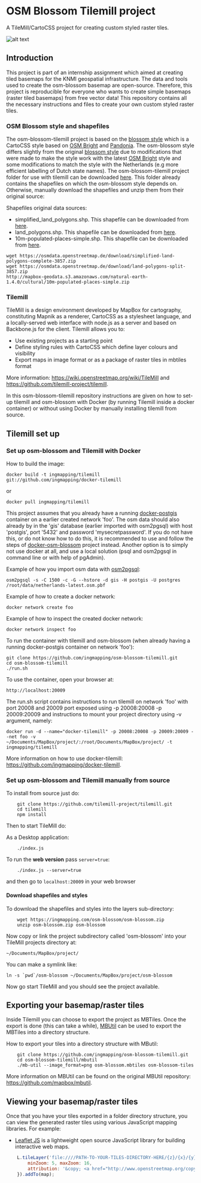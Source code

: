 # OSM Blossom Tilemill project

A TileMill/CartoCSS project for creating custom styled raster tiles. 

![alt text](https://github.com/ingmapping/osm-blossom-tilemill/blob/master/demo.gif)

## Introduction  

This project is part of an internship assignment which aimed at creating tiled basemaps for the KNMI geospatial infrastructure. The data and tools used to create the osm-blossom basemap are open-source. Therefore, this project is reproducible for everyone who wants to create simple basemaps (raster tiled basemaps) from free vector data! This repository contains all the necessary instructions and files to create your own custom styled raster tiles. 

### OSM Blossom style and shapefiles
The osm-blossom-tilemill project is based on the [blossom style](https://github.com/stekhn/blossom) which is a CartoCSS style based on [OSM Bright](http://github.com/mapbox/osm-bright/) and [Pandonia](https://github.com/flickr/Pandonia). The osm-blossom style differs slightly from the original [blossom style](https://github.com/stekhn/blossom) due to modifications that were made to make the style work with the latest [OSM Bright](http://github.com/mapbox/osm-bright/) style and some modifications to match the style with the Netherlands (e.g more efficient labelling of Dutch state names). The osm-blossom-tilemill project folder for use with tilemill can be downloaded [here](https://ingmapping.com/osm-blossm/osm-blossom.zip). This folder already contains the shapefiles on which the osm-blossom style depends on. Otherwise, manually download the shapefiles and unzip them from their original source:

Shapefiles original data sources:
* simplified_land_polygons.shp. This shapefile can be downloaded from [here](http://data.openstreetmapdata.com/simplified-land-polygons-complete-3857.zip).
* land_polygons.shp. This shapefile can be downloaded from [here](http://data.openstreetmapdata.com/land-polygons-split-3857.zip).
* 10m-populated-places-simple.shp. This shapefile can be downloaded from [here](http://mapbox-geodata.s3.amazonaws.com/natural-earth-1.4.0/cultural/10m-populated-places-simple.zip).

```
wget https://osmdata.openstreetmap.de/download/simplified-land-polygons-complete-3857.zip
wget https://osmdata.openstreetmap.de/download/land-polygons-split-3857.zip
http://mapbox-geodata.s3.amazonaws.com/natural-earth-1.4.0/cultural/10m-populated-places-simple.zip

```

### Tilemill

TileMill is a design environment developed by MapBox for cartography, constituting Mapnik as a renderer, CartoCSS as a stylesheet language, and a locally-served web interface with node.js as a server and based on Backbone.js for the client. Tilemill allows you to:

* Use existing projects as a starting point 
* Define styling rules with CartoCSS which define layer colours and visibility
* Export maps in image format or as a package of raster tiles in mbtiles format

More information: https://wiki.openstreetmap.org/wiki/TileMill and https://github.com/tilemill-project/tilemill.

In this osm-blossom-tilemill repository instructions are given on how to set-up tilemill and osm-blossom with Docker (by running Tilemill inside a docker container) or without using Docker by manually installing tilemill from source.

## Tilemill set up

### Set up osm-blossom and Tilemill with Docker 

How to build the image:

```
docker build -t ingmapping/tilemill git://github.com/ingmapping/docker-tilemill
```

or 

```
docker pull ingmapping/tilemill
```

This project assumes that you already have a running [docker-postgis](https://www.github.com/ingmapping/docker-postgis/) container on a earlier created network 'foo'. The osm data should also already by in the 'gis' database (earlier imported with osm2pgsql) with host 'postgis', port '5432' and password 'mysecretpassword'. If you do not have this, or do not know how to do this, it is recommended to use and follow the steps of [docker-osm-blossom](https://www.github.com/ingmapping/docker-osm-blossom) project instead. Another option is to simply not use docker at all, and use a local solution (psql and osm2pgsql in command line or with help of pgAdmin).

Example of how you import osm data with [osm2pgsql](https://github.com/openstreetmap/osm2pgsql):

```
osm2pgsql -s -C 1500 -c -G --hstore -d gis -H postgis -U postgres /root/data/netherlands-latest.osm.pbf
```

Example of how to create a docker network:

```
docker network create foo
```

Example of how to inspect the created docker network:

```
docker network inspect foo
```

To run the container with tilemill and osm-blossom (when already having a running docker-postgis container on network 'foo'):

```
git clone https://github.com/ingmapping/osm-blossom-tilemill.git
cd osm-blossom-tilemill
./run.sh
```

To use the container, open your browser at:

```
http://localhost:20009
```

The run.sh script contains instructions to run tilemill on network 'foo' with port 20008 and 20009 port exposed using -p 20008:20008 -p 20009:20009 and instructions to mount your project directory using -v argument, namely:

```
docker run -d --name="docker-tilemill" -p 20008:20008 -p 20009:20009 --net foo -v ~/Documents/MapBox/project/:/root/Documents/MapBox/project/ -t ingmapping/tilemill
```

More information on how to use docker-tilemill: https://github.com/ingmapping/docker-tilemill. 

### Set up osm-blossom and Tilemill manually from source

To install from source just do:
```
    git clone https://github.com/tilemill-project/tilemill.git
    cd tilemill
    npm install
```
Then to start TileMill do:

As a Desktop application:
```
    ./index.js 
```
To run the **web version** pass `server=true`: 
```
    ./index.js --server=true
```
and then go to `localhost:20009` in your web browser

#### Download shapefiles and styles

To download the shapefiles and styles into the layers sub-directory:

```
    wget https://ingmapping.com/osm-blossom/osm-blossom.zip
    unzip osm-blossom.zip osm-blossom
```

Now copy or link the project subdirectory called 'osm-blossom' into
your TileMill projects directory at:

    ~/Documents/MapBox/project/

You can make a symlink like:

    ln -s `pwd`/osm-blossom ~/Documents/MapBox/project/osm-blossom

Now go start TileMill and you should see the project available.

## Exporting your basemap/raster tiles

Inside Tilemill you can choose to export the project as MBTiles. Once the export is done (this can take a while), [MBUtil](https://github.com/mapbox/mbutil) can be used to export the MBTiles into a directory structure.

How to export your tiles into a directory structure with MButil:

```
    git clone https://github.com/ingmapping/osm-blossom-tilemill.git
    cd osm-blossom-tilemill/mbutil
    ./mb-util --image_format=png osm-blossom.mbtiles osm-blossom-tiles
```
More information on MBUtil can be found on the original MBUtil repository: https://github.com/mapbox/mbutil. 

## Viewing your basemap/raster tiles

Once that you have your tiles exported in a folder directory structure, you can view the generated raster tiles using various JavaScript mapping libraries. For example:

* [Leaflet JS](https://leafletjs.com/) is a lightweight open source JavaScript library for building interactive web maps.

```js
	L.tileLayer('file:////PATH-TO-YOUR-TILES-DIRECTORY-HERE/{z}/{x}/{y}.png', {
		minZoom: 5, maxZoom: 16,
		attribution: '&copy; <a href="http://www.openstreetmap.org/copyright">OpenStreetMap</a> contributors | <a href="https://github.com/ingmapping/osm-blossom-tilemill/"> osm-blossom</a> project - <a href="https://www.ingmapping.com">ingmapping.com</a>'
	}).addTo(map);
```
